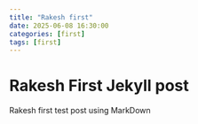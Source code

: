 ```yaml
---
title: "Rakesh first"
date: 2025-06-08 16:30:00 
categories: [first]
tags: [first]
---
```

# Rakesh First Jekyll post

Rakesh first test post using MarkDown
